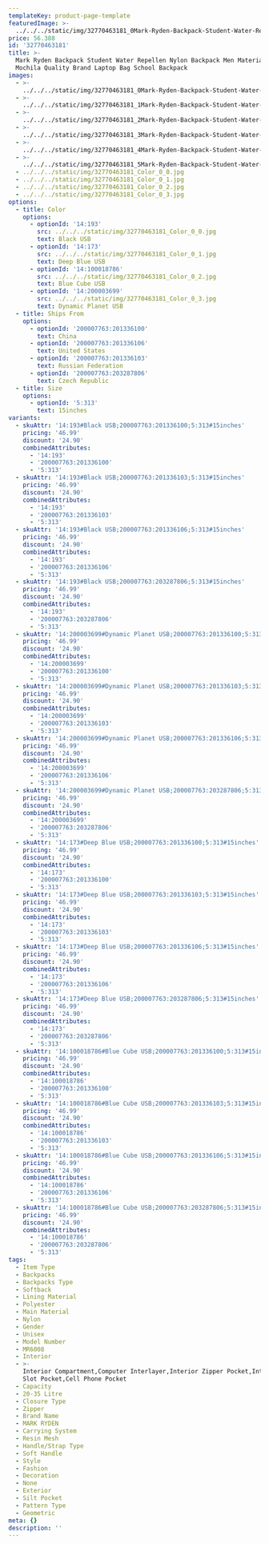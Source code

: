 ```yaml
---
templateKey: product-page-template
featuredImage: >-
  ../../../static/img/32770463181_0Mark-Ryden-Backpack-Student-Water-Repellen-Nylon-Backpack-Men-Material-Escolar-Mochila-Quality-Brand-Laptop-Bag.jpg
price: 56.388
id: '32770463181'
title: >-
  Mark Ryden Backpack Student Water Repellen Nylon Backpack Men Material Escolar
  Mochila Quality Brand Laptop Bag School Backpack
images:
  - >-
    ../../../static/img/32770463181_0Mark-Ryden-Backpack-Student-Water-Repellen-Nylon-Backpack-Men-Material-Escolar-Mochila-Quality-Brand-Laptop-Bag.jpg
  - >-
    ../../../static/img/32770463181_1Mark-Ryden-Backpack-Student-Water-Repellen-Nylon-Backpack-Men-Material-Escolar-Mochila-Quality-Brand-Laptop-Bag.jpg
  - >-
    ../../../static/img/32770463181_2Mark-Ryden-Backpack-Student-Water-Repellen-Nylon-Backpack-Men-Material-Escolar-Mochila-Quality-Brand-Laptop-Bag.jpg
  - >-
    ../../../static/img/32770463181_3Mark-Ryden-Backpack-Student-Water-Repellen-Nylon-Backpack-Men-Material-Escolar-Mochila-Quality-Brand-Laptop-Bag.jpg
  - >-
    ../../../static/img/32770463181_4Mark-Ryden-Backpack-Student-Water-Repellen-Nylon-Backpack-Men-Material-Escolar-Mochila-Quality-Brand-Laptop-Bag.jpg
  - >-
    ../../../static/img/32770463181_5Mark-Ryden-Backpack-Student-Water-Repellen-Nylon-Backpack-Men-Material-Escolar-Mochila-Quality-Brand-Laptop-Bag.jpg
  - ../../../static/img/32770463181_Color_0_0.jpg
  - ../../../static/img/32770463181_Color_0_1.jpg
  - ../../../static/img/32770463181_Color_0_2.jpg
  - ../../../static/img/32770463181_Color_0_3.jpg
options:
  - title: Color
    options:
      - optionId: '14:193'
        src: ../../../static/img/32770463181_Color_0_0.jpg
        text: Black USB
      - optionId: '14:173'
        src: ../../../static/img/32770463181_Color_0_1.jpg
        text: Deep Blue USB
      - optionId: '14:100018786'
        src: ../../../static/img/32770463181_Color_0_2.jpg
        text: Blue Cube USB
      - optionId: '14:200003699'
        src: ../../../static/img/32770463181_Color_0_3.jpg
        text: Dynamic Planet USB
  - title: Ships From
    options:
      - optionId: '200007763:201336100'
        text: China
      - optionId: '200007763:201336106'
        text: United States
      - optionId: '200007763:201336103'
        text: Russian Federation
      - optionId: '200007763:203287806'
        text: Czech Republic
  - title: Size
    options:
      - optionId: '5:313'
        text: 15inches
variants:
  - skuAttr: '14:193#Black USB;200007763:201336100;5:313#15inches'
    pricing: '46.99'
    discount: '24.90'
    combinedAttributes:
      - '14:193'
      - '200007763:201336100'
      - '5:313'
  - skuAttr: '14:193#Black USB;200007763:201336103;5:313#15inches'
    pricing: '46.99'
    discount: '24.90'
    combinedAttributes:
      - '14:193'
      - '200007763:201336103'
      - '5:313'
  - skuAttr: '14:193#Black USB;200007763:201336106;5:313#15inches'
    pricing: '46.99'
    discount: '24.90'
    combinedAttributes:
      - '14:193'
      - '200007763:201336106'
      - '5:313'
  - skuAttr: '14:193#Black USB;200007763:203287806;5:313#15inches'
    pricing: '46.99'
    discount: '24.90'
    combinedAttributes:
      - '14:193'
      - '200007763:203287806'
      - '5:313'
  - skuAttr: '14:200003699#Dynamic Planet USB;200007763:201336100;5:313#15inches'
    pricing: '46.99'
    discount: '24.90'
    combinedAttributes:
      - '14:200003699'
      - '200007763:201336100'
      - '5:313'
  - skuAttr: '14:200003699#Dynamic Planet USB;200007763:201336103;5:313#15inches'
    pricing: '46.99'
    discount: '24.90'
    combinedAttributes:
      - '14:200003699'
      - '200007763:201336103'
      - '5:313'
  - skuAttr: '14:200003699#Dynamic Planet USB;200007763:201336106;5:313#15inches'
    pricing: '46.99'
    discount: '24.90'
    combinedAttributes:
      - '14:200003699'
      - '200007763:201336106'
      - '5:313'
  - skuAttr: '14:200003699#Dynamic Planet USB;200007763:203287806;5:313#15inches'
    pricing: '46.99'
    discount: '24.90'
    combinedAttributes:
      - '14:200003699'
      - '200007763:203287806'
      - '5:313'
  - skuAttr: '14:173#Deep Blue USB;200007763:201336100;5:313#15inches'
    pricing: '46.99'
    discount: '24.90'
    combinedAttributes:
      - '14:173'
      - '200007763:201336100'
      - '5:313'
  - skuAttr: '14:173#Deep Blue USB;200007763:201336103;5:313#15inches'
    pricing: '46.99'
    discount: '24.90'
    combinedAttributes:
      - '14:173'
      - '200007763:201336103'
      - '5:313'
  - skuAttr: '14:173#Deep Blue USB;200007763:201336106;5:313#15inches'
    pricing: '46.99'
    discount: '24.90'
    combinedAttributes:
      - '14:173'
      - '200007763:201336106'
      - '5:313'
  - skuAttr: '14:173#Deep Blue USB;200007763:203287806;5:313#15inches'
    pricing: '46.99'
    discount: '24.90'
    combinedAttributes:
      - '14:173'
      - '200007763:203287806'
      - '5:313'
  - skuAttr: '14:100018786#Blue Cube USB;200007763:201336100;5:313#15inches'
    pricing: '46.99'
    discount: '24.90'
    combinedAttributes:
      - '14:100018786'
      - '200007763:201336100'
      - '5:313'
  - skuAttr: '14:100018786#Blue Cube USB;200007763:201336103;5:313#15inches'
    pricing: '46.99'
    discount: '24.90'
    combinedAttributes:
      - '14:100018786'
      - '200007763:201336103'
      - '5:313'
  - skuAttr: '14:100018786#Blue Cube USB;200007763:201336106;5:313#15inches'
    pricing: '46.99'
    discount: '24.90'
    combinedAttributes:
      - '14:100018786'
      - '200007763:201336106'
      - '5:313'
  - skuAttr: '14:100018786#Blue Cube USB;200007763:203287806;5:313#15inches'
    pricing: '46.99'
    discount: '24.90'
    combinedAttributes:
      - '14:100018786'
      - '200007763:203287806'
      - '5:313'
tags:
  - Item Type
  - Backpacks
  - Backpacks Type
  - Softback
  - Lining Material
  - Polyester
  - Main Material
  - Nylon
  - Gender
  - Unisex
  - Model Number
  - MR6008
  - Interior
  - >-
    Interior Compartment,Computer Interlayer,Interior Zipper Pocket,Interior
    Slot Pocket,Cell Phone Pocket
  - Capacity
  - 20-35 Litre
  - Closure Type
  - Zipper
  - Brand Name
  - MARK RYDEN
  - Carrying System
  - Resin Mesh
  - Handle/Strap Type
  - Soft Handle
  - Style
  - Fashion
  - Decoration
  - None
  - Exterior
  - Silt Pocket
  - Pattern Type
  - Geometric
meta: {}
description: ''
---
```

